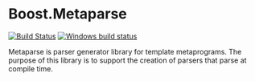 # Boost.Metaparse

[![Build Status](https://secure.travis-ci.org/boostorg/metaparse.svg?branch=master "Build Status")](http://travis-ci.org/boostorg/metaparse)
[![Windows build status](https://ci.appveyor.com/api/projects/status/u7ysxkssmrgr7vau/branch/master?svg=true)](https://ci.appveyor.com/project/sabel83/metaparse-04v04/branch/master)

Metaparse is parser generator library for template metaprograms. The purpose of
this library is to support the creation of parsers that parse at compile time.
